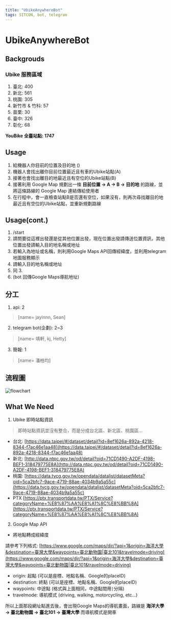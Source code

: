 ```yaml
---
title: "UbikeAnywhereBot"
tags: SITCON, bot, telegram
---
```


# UbikeAnywhereBot

## Backgrouds
### Ubike 服務區域
1. 臺北: 400
2. 新北: 561
3. 桃園: 305
4. 新竹市 & 竹科: 57
6. 苗栗: 30
7. 臺中: 326
8. 彰化: 68

**YouBike 全臺站點: 1747**


## Usage
1. 給機器人你目前的位置及目的地 ()
2. 機器人會找出離你目前位置最近且有車的Ubike站點(A)
3. 接著也會找出離目的地最近且有空位的Ubike站點(B)
4. 接著利用 Google Map 規劃出一條 **目前位置 -> A -> B -> 目的地** 的路線，並將這條路線的 Google Map 連結傳給使用者
5. 在行程中，會一直檢查站點B是否還有空位，如果沒有，則再次尋找離目的地最近且有空位的Ubike站點，並重新規劃路線

## Usage(cont.)
1. /start
2. 請問要從這裡出發還是從其他位置出發，現在位置出發請傳送位置資訊，其他位置出發請輸入目的地名稱或地址
3. 若輸入為地址或名稱，則利用Google Maps API回傳經緯度，並利用telegram 地圖服務顯示
4. 請輸入目的地名稱或地址
5. 同 3.
6. (bot 回傳Google Maps導航地址)

## 分工
1. api: 2
> [name= jayinnn, Sean]
2. telegram bot(企劃): 2~3
> [name= 靖軒, kj, Hetty]
3. 簡報: 1
> [name= 潘柏均]


## 流程圖
![flowchart](https://i.imgur.com/M7TcVkt.png)
## What We Need

1. Ubike 即時站點資訊 
> 即時站點資訊並沒有整合，而是分成台北區、新北區、桃園區...
- 台北: [https://data.taipei/#/dataset/detail?id=8ef1626a-892a-4218-8344-f7ac46e1aa48](https://data.taipei/#/dataset/detail?id=8ef1626a-892a-4218-8344-f7ac46e1aa48)
- 新北: [http://data.ntpc.gov.tw/od/detail?oid=71CD1490-A2DF-4198-BEF1-318479775E8A](http://data.ntpc.gov.tw/od/detail?oid=71CD1490-A2DF-4198-BEF1-318479775E8A)
- 桃園: [https://data.tycg.gov.tw/opendata/datalist/datasetMeta?oid=5ca2bfc7-9ace-4719-88ae-4034b9a5a55c](https://data.tycg.gov.tw/opendata/datalist/datasetMeta?oid=5ca2bfc7-9ace-4719-88ae-4034b9a5a55c)
- PTX [https://ptx.transportdata.tw/PTX/Service?categoryName=%E8%87%AA%E8%A1%8C%E8%BB%8A](https://ptx.transportdata.tw/PTX/Service?categoryName=%E8%87%AA%E8%A1%8C%E8%BB%8A)
2. Google Map API
- 將地點轉成經緯度


請參考下列格式:
[https://www.google.com/maps/dir/?api=1&origin=海洋大學&destination=臺灣大學&waypoints=臺北動物園|臺北101&travelmode=driving](https://www.google.com/maps/dir/?api=1&origin=海洋大學&destination=臺灣大學&waypoints=臺北動物園|臺北101&travelmode=driving)

- origin: 起點 (可以是座標、地點名稱、Google的placeID)
- destination: 終點 (可以是座標、地點名稱、Google的placeID)
- waypoints: 中途點 (格式與上面相同，中途點間用`|`分隔)
- travelmode: 導航模式 (driving, walking, motorcycling, etc...)

所以上面那段網址點進去後，會出現Google Maps的導航畫面，路線是 **海洋大學 -> 臺北動物園 -> 臺北101 -> 臺灣大學** 而導航模式是開車